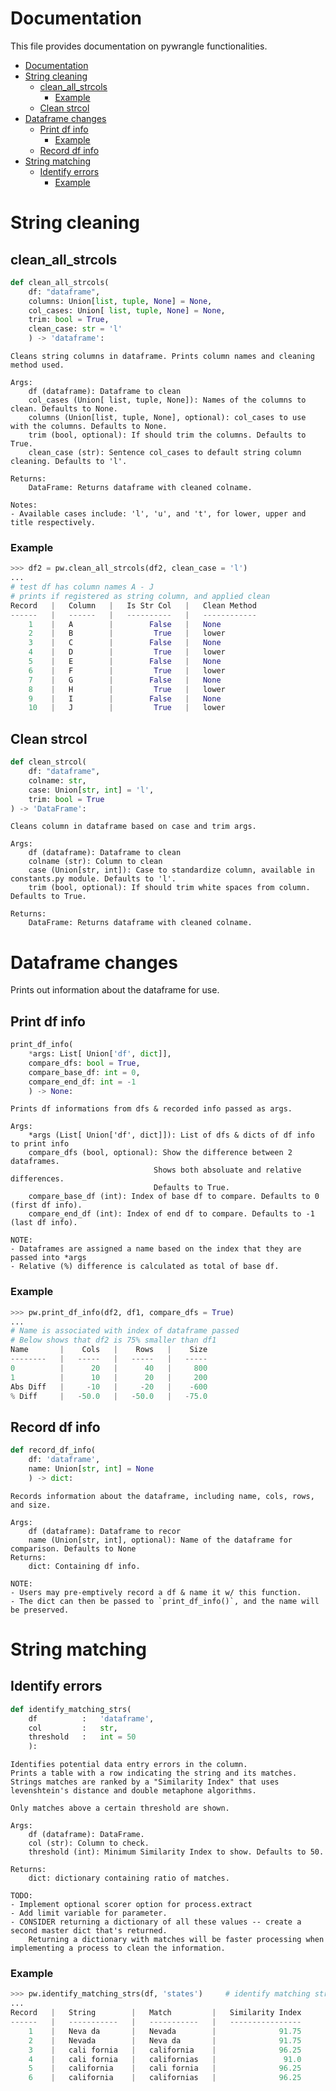 # Documentation
This file provides documentation on pywrangle functionalities.

- [Documentation](#documentation)
- [String cleaning](#string-cleaning)
  - [clean_all_strcols](#clean_all_strcols)
    - [Example](#example)
  - [Clean strcol](#clean-strcol)
- [Dataframe changes](#dataframe-changes)
  - [Print df info](#print-df-info)
    - [Example](#example-1)
  - [Record df info](#record-df-info)
- [String matching](#string-matching)
  - [Identify errors](#identify-errors)
    - [Example](#example-2)

# String cleaning

## clean_all_strcols
```python
def clean_all_strcols(
    df: "dataframe", 
    columns: Union[list, tuple, None] = None, 
    col_cases: Union[ list, tuple, None] = None, 
    trim: bool = True,
    clean_case: str = 'l'
    ) -> 'dataframe':
```
    Cleans string columns in dataframe. Prints column names and cleaning method used.

    Args:
        df (dataframe): Dataframe to clean
        col_cases (Union[ list, tuple, None]): Names of the columns to clean. Defaults to None.
        columns (Union[list, tuple, None], optional): col_cases to use with the columns. Defaults to None.
        trim (bool, optional): If should trim the columns. Defaults to True.
        clean_case (str): Sentence col_cases to default string column cleaning. Defaults to 'l'.
    
    Returns:
        DataFrame: Returns dataframe with cleaned colname.
    
    Notes:
    - Available cases include: 'l', 'u', and 't', for lower, upper and title respectively.

### Example
```python
>>> df2 = pw.clean_all_strcols(df2, clean_case = 'l')
...
# test df has column names A - J
# prints if registered as string column, and applied clean
Record   |   Column   |   Is Str Col   |   Clean Method
------   |   ------   |   ----------   |   ------------
    1    |   A        |        False   |   None
    2    |   B        |         True   |   lower
    3    |   C        |        False   |   None
    4    |   D        |         True   |   lower
    5    |   E        |        False   |   None
    6    |   F        |         True   |   lower
    7    |   G        |        False   |   None
    8    |   H        |         True   |   lower
    9    |   I        |        False   |   None
    10   |   J        |         True   |   lower
```


## Clean strcol
```python
def clean_strcol(
    df: "dataframe", 
    colname: str, 
    case: Union[str, int] = 'l', 
    trim: bool = True
) -> 'DataFrame':
```
    Cleans column in dataframe based on case and trim args.

    Args:
        df (dataframe): Dataframe to clean
        colname (str): Column to clean
        case (Union[str, int]): Case to standardize column, available in constants.py module. Defaults to 'l'.
        trim (bool, optional): If should trim white spaces from column. Defaults to True.

    Returns:
        DataFrame: Returns dataframe with cleaned colname.

# Dataframe changes
Prints out information about the dataframe for use.

## Print df info
```python
print_df_info(
    *args: List[ Union['df', dict]],
    compare_dfs: bool = True,
    compare_base_df: int = 0,
    compare_end_df: int = -1
    ) -> None:
```
    Prints df informations from dfs & recorded info passed as args.

    Args:
        *args (List[ Union['df', dict]]): List of dfs & dicts of df info to print info
        compare_dfs (bool, optional): Show the difference between 2 dataframes. 
                                    Shows both absoluate and relative differences. 
                                    Defaults to True.
        compare_base_df (int): Index of base df to compare. Defaults to 0 (first df info).
        compare_end_df (int): Index of end df to compare. Defaults to -1 (last df info).

    NOTE: 
    - Dataframes are assigned a name based on the index that they are passed into *args
    - Relative (%) difference is calculated as total of base df.

### Example
```python
>>> pw.print_df_info(df2, df1, compare_dfs = True)
...
# Name is associated with index of dataframe passed
# Below shows that df2 is 75% smaller than df1
Name       |    Cols   |    Rows   |    Size
--------   |   -----   |   -----   |   -----
0          |      20   |      40   |     800
1          |      10   |      20   |     200
Abs Diff   |     -10   |     -20   |    -600
% Diff     |   -50.0   |   -50.0   |   -75.0
```

## Record df info
```python
def record_df_info( 
    df: 'dataframe', 
    name: Union[str, int] = None
    ) -> dict:
```
    Records information about the dataframe, including name, cols, rows, and size.

    Args:
        df (dataframe): Dataframe to recor
        name (Union[str, int], optional): Name of the dataframe for comparison. Defaults to None
    Returns:
        dict: Containing df info.
    
    NOTE:
    - Users may pre-emptively record a df & name it w/ this function. 
    - The dict can then be passed to `print_df_info()`, and the name will be preserved.

# String matching

## Identify errors
```python
def identify_matching_strs(
    df          :   'dataframe', 
    col         :   str,
    threshold   :   int = 50
    ):
```
    Identifies potential data entry errors in the column. 
    Prints a table with a row indicating the string and its matches.
    Strings matches are ranked by a "Similarity Index" that uses levenshtein's distance and double metaphone algorithms.
    
    Only matches above a certain threshold are shown.

    Args:
        df (dataframe): DataFrame.
        col (str): Column to check.
        threshold (int): Minimum Similarity Index to show. Defaults to 50.

    Returns:
        dict: dictionary containing ratio of matches.

    TODO:
    - Implement optional scorer option for process.extract
    - Add limit variable for parameter.
    - CONSIDER returning a dictionary of all these values -- create a second master dict that's returned. 
        Returning a dictionary with matches will be faster processing when implementing a process to clean the information.

### Example
```python
>>> pw.identify_matching_strs(df, 'states')     # identify matching strings in the states column.
...
Record   |   String        |   Match         |   Similarity Index
------   |   -----------   |   -----------   |   ----------------
    1    |   Neva da       |   Nevada        |              91.75
    2    |   Nevada        |   Neva da       |              91.75
    3    |   cali fornia   |   california    |              96.25
    4    |   cali fornia   |   californias   |               91.0
    5    |   california    |   cali fornia   |              96.25
    6    |   california    |   californias   |              96.25
```